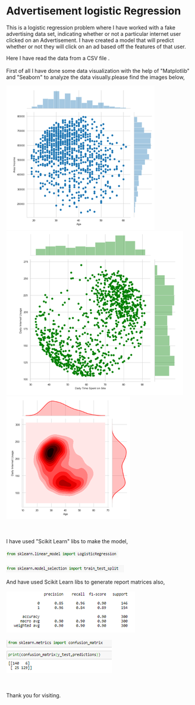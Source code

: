 # Advertisement logistic Regression
This is a logistic regression problem where I have worked with a fake advertising data set, indicating whether or not a particular internet user clicked on an Advertisement. I have created a model that will predict whether or not they will click on an ad based off the features of that user.

Here I have read the data from a CSV file .
<br><br>
First of all I have done some data visualization with the help of "Matplotlib" and "Seaborn" to analyze the data visually.please find the images below,

<img src="Images/Joint_1.PNG"><img src="Images/Joint_2.PNG"><img src="Images/KdeJoint.PNG">

<br><br>
I have used "Scikit Learn" libs to make the model,
<br><br>
<img src="Images/Logistic.PNG"><br><br>
<img src="Images/trainTest.PNG">

And have used Scikit Learn libs to generate report matrices also,
<br><br>
<img src="Images/classificationReport.PNG"><br><br>
<img src="Images/ConfusionMatrix.PNG">

<br><br>
Thank you for visiting.
